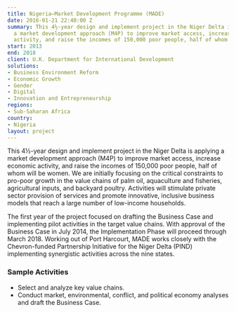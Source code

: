 ```yaml
---
title: Nigeria—Market Development Programme (MADE)
date: 2016-01-21 22:40:00 Z
summary: This 4½-year design and implement project in the Niger Delta is applying
  a market development approach (M4P) to improve market access, increase economic
  activity, and raise the incomes of 150,000 poor people, half of whom will be women.
start: 2013
end: 2018
client: U.K. Department for International Development
solutions:
- Business Environment Reform
- Economic Growth
- Gender
- Digital
- Innovation and Entrepreneurship
regions:
- Sub-Saharan Africa
country:
- Nigeria
layout: project
---
```


This 4½-year design and implement project in the Niger Delta is applying a market development approach (M4P) to improve market access, increase economic activity, and raise the incomes of 150,000 poor people, half of whom will be women. We are initially focusing on the critical constraints to pro-poor growth in the value chains of palm oil, aquaculture and fisheries, agricultural inputs, and backyard poultry. Activities will stimulate private sector provision of services and promote innovative, inclusive business models that reach a large number of low-income households.

The first year of the project focused on drafting the Business Case and implementing pilot activities in the target value chains. With approval of the Business Case in July 2014, the Implementation Phase will proceed through March 2018. Working out of Port Harcourt, MADE works closely with the Chevron-funded Partnership Initiative for the Niger Delta (PIND) implementing synergistic activities across the nine states.

###  Sample Activities

* Select and analyze key value chains.
* Conduct market, environmental, conflict, and political economy analyses and draft the Business Case.
